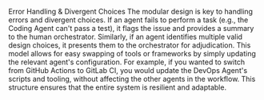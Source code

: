 Error Handling & Divergent Choices
The modular design is key to handling errors and divergent choices. If an agent fails to perform a task (e.g., the Coding Agent can't pass a test), it flags the issue and provides a summary to the human orchestrator. Similarly, if an agent identifies multiple valid design choices, it presents them to the orchestrator for adjudication. This model allows for easy swapping of tools or frameworks by simply updating the relevant agent's configuration. For example, if you wanted to switch from GitHub Actions to GitLab CI, you would update the DevOps Agent's scripts and tooling, without affecting the other agents in the workflow. This structure ensures that the entire system is resilient and adaptable.